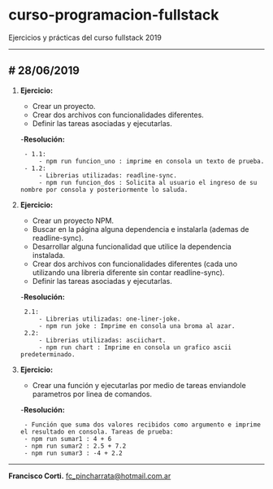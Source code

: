 # curso-programacion-fullstack

Ejercicios y prácticas del curso fullstack 2019

***

## \# 28/06/2019

1. **Ejercicio:**
    - Crear un proyecto.
    - Crear dos archivos con funcionalidades diferentes.
    - Definir las tareas asociadas y ejecutarlas.

    -**Resolución:**
    
        - 1.1:
            - npm run funcion_uno : imprime en consola un texto de prueba.
        - 1.2:
            - Librerias utilizadas: readline-sync.
            - npm run funcion_dos : Solicita al usuario el ingreso de su nombre por consola y posteriormente lo saluda.
    
2. **Ejercicio:**
    - Crear un proyecto NPM.
    - Buscar en la página alguna dependencia e instalarla (ademas de readline-sync).
    - Desarrollar alguna funcionalidad que utilice la dependencia instalada.
    - Crear dos archivos con funcionalidades diferentes (cada uno utilizando una libreria diferente sin contar readline-sync).
    - Definir las tareas asociadas y ejecutarlas.
    
    -**Resolución:**
    
        2.1:
            - Librerias utilizadas: one-liner-joke.
            - npm run joke : Imprime en consola una broma al azar.
        2.2:
            - Librerias utilizadas: asciichart.
            - npm run chart : Imprime en consola un grafico ascii predeterminado.
    
3. **Ejercicio:**
    - Crear una función y ejecutarlas por medio de tareas enviandole parametros por linea de comandos.
    
    -**Resolución:**
    
        - Función que suma dos valores recibidos como argumento e imprime el resultado en consola. Tareas de prueba:
        - npm run sumar1 : 4 + 6
        - npm run sumar2 : 2.5 + 7.2
        - npm run sumar3 : -4 + 2.2

***

**Francisco Corti.**
fc_pincharrata@hotmail.com.ar

